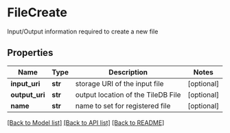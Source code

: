 # FileCreate

Input/Output information required to create a new file

## Properties

| Name           | Type    | Description                        | Notes      |
| -------------- | ------- | ---------------------------------- | ---------- |
| **input_uri**  | **str** | storage URI of the input file      | [optional] |
| **output_uri** | **str** | output location of the TileDB File | [optional] |
| **name**       | **str** | name to set for registered file    | [optional] |

[[Back to Model list]](../README.md#documentation-for-models) [[Back to API list]](../README.md#documentation-for-api-endpoints) [[Back to README]](../README.md)
